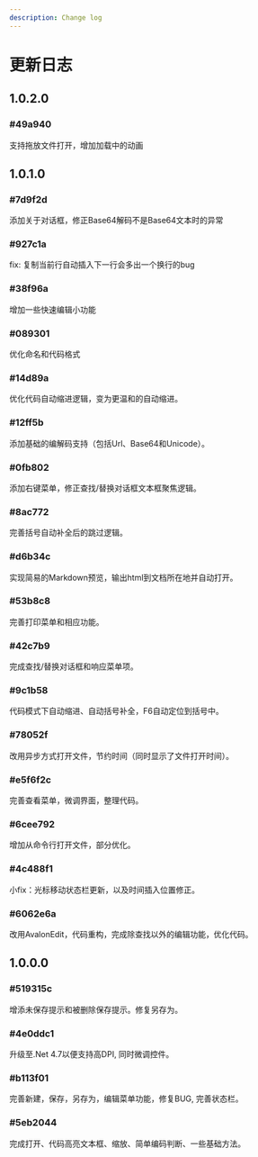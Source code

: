 ```yaml
---
description: Change log
---
```


# 更新日志

## 1.0.2.0

### \#49a940

支持拖放文件打开，增加加载中的动画

## 1.0.1.0

### \#7d9f2d

添加关于对话框，修正Base64解码不是Base64文本时的异常

### \#927c1a

fix: 复制当前行自动插入下一行会多出一个换行的bug

### \#38f96a

增加一些快速编辑小功能

### \#089301

优化命名和代码格式

### \#14d89a

优化代码自动缩进逻辑，变为更温和的自动缩进。

### \#12ff5b

添加基础的编解码支持（包括Url、Base64和Unicode）。

### \#0fb802

添加右键菜单，修正查找/替换对话框文本框聚焦逻辑。

### \#8ac772

完善括号自动补全后的跳过逻辑。

### \#d6b34c

实现简易的Markdown预览，输出html到文档所在地并自动打开。

### \#53b8c8

完善打印菜单和相应功能。

### \#42c7b9

完成查找/替换对话框和响应菜单项。

### \#9c1b58

代码模式下自动缩进、自动括号补全，F6自动定位到括号中。

### \#78052f

改用异步方式打开文件，节约时间（同时显示了文件打开时间）。

### \#e5f6f2c

完善查看菜单，微调界面，整理代码。

### \#6cee792

增加从命令行打开文件，部分优化。

### \#4c488f1

小fix：光标移动状态栏更新，以及时间插入位置修正。

### \#6062e6a

改用AvalonEdit，代码重构，完成除查找以外的编辑功能，优化代码。

## 1.0.0.0

### \#519315c

增添未保存提示和被删除保存提示。修复另存为。

### \#4e0ddc1

升级至.Net 4.7以便支持高DPI, 同时微调控件。

### \#b113f01

完善新建，保存，另存为，编辑菜单功能，修复BUG, 完善状态栏。

### \#5eb2044

完成打开、代码高亮文本框、缩放、简单编码判断、一些基础方法。



